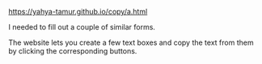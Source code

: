 https://yahya-tamur.github.io/copy/a.html

I needed to fill out a couple of similar forms.

The website lets you create a few text boxes and copy
the text from them by clicking the corresponding buttons.
